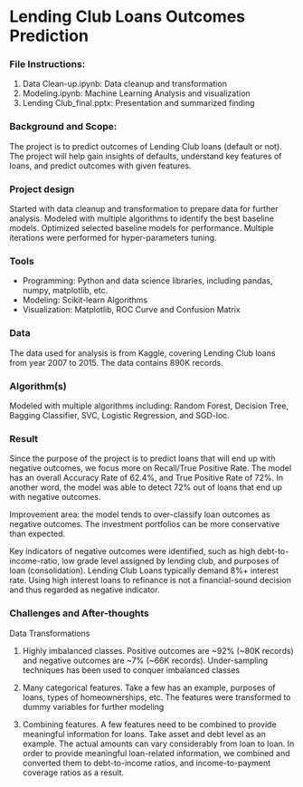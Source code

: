 # Lending Club Loans Outcomes Prediction

### File Instructions: 

1. Data Clean-up.ipynb: Data cleanup and transformation
2. Modeling.ipynb: Machine Learning Analysis and visualization
3. Lending Club_final.pptx: Presentation and summarized finding

### Background and Scope:

The project is to predict outcomes of Lending Club loans (default or not).  The project will help gain insights of defaults, understand key features of loans, and predict outcomes with given features. 

### Project design

Started with data cleanup and transformation to prepare data for further analysis. Modeled with multiple algorithms to identify the best baseline models. Optimized selected baseline models for performance. Multiple iterations were performed for hyper-parameters tuning.

### Tools
- Programming: Python and data science libraries, including pandas, numpy, matplotlib, etc.
- Modeling: Scikit-learn Algorithms
- Visualization: Matplotlib, ROC Curve and Confusion Matrix

### Data

The data used for analysis is from Kaggle, covering Lending Club loans from year 2007 to 2015. The data contains 890K records.

### Algorithm(s)

Modeled with multiple algorithms including: Random Forest, Decision Tree, Bagging Classifier, SVC, Logistic Regression, and SGD-loc. 

### Result

Since the purpose of the project is to predict loans that will end up with negative outcomes, we focus more on Recall/True Positive Rate. The model has an overall Accuracy Rate of 62.4%, and True Positive Rate of 72%. In another word, the model was able to detect 72% out of loans that end up with negative outcomes. 

Improvement area: the model tends to over-classify loan outcomes as negative outcomes. The investment portfolios can be more conservative than expected.

Key indicators of negative outcomes were identified, such as high debt-to-income-ratio, low grade level assigned by lending club, and purposes of loan (consolidation). Lending Club Loans typically demand 8%+ interest rate. Using high interest loans to refinance is not a financial-sound decision and thus regarded as negative indicator.

### Challenges and After-thoughts

Data Transformations

1. Highly imbalanced classes. Positive outcomes are ~92% (~80K records) and negative outcomes are ~7% (~66K records). Under-sampling techniques has been used to conquer imbalanced classes

2. Many categorical features. Take a few has an example, purposes of loans, types of homeownerships, etc. The features were transformed to dummy variables for further modeling

3. Combining features. A few features need to be combined to provide meaningful information for loans. Take asset and debt level as an example. The actual amounts can vary considerably from loan to loan. In order to provide meaningful loan-related information, we combined and converted them to debt-to-income ratios, and income-to-payment coverage ratios as a result.
